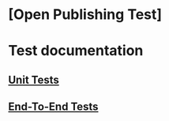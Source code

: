 # [Open Publishing Test]

# Test documentation
## [Unit Tests](unit_tests/unit_tests.md)
## [End-To-End Tests](e2e_tests/e2e_tests.md)
